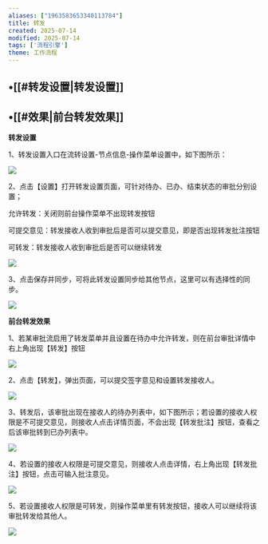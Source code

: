 ```yaml
---
aliases: ["1963583653340113784"]
title: 转发
created: 2025-07-14
modified: 2025-07-14
tags: ['流程引擎']
theme: 工作流程
---
```


## •[[#转发设置|转发设置]]

## •[[#效果|前台转发效果]]

**转发设置**

1、转发设置入口在流转设置-节点信息-操作菜单设置中，如下图所示：

![](88a0c3f60777811ca88c1308beac1f7f.jpg)

2、点击【设置】打开转发设置页面，可针对待办、已办、结束状态的审批分别设置；

允许转发：关闭则前台操作菜单不出现转发按钮

可提交意见：转发接收人收到审批后是否可以提交意见，即是否出现转发批注按钮

可转发：转发接收人收到审批后是否可以继续转发

![](f026d84b0ddf711e3f7c833069791866.jpg)

3、点击保存并同步，可将此转发设置同步给其他节点，这里可以有选择性的同步。

![](a47a468891cb7b75ed7538b7658404dd.jpg)

**前台转发效果**

1、若某审批流启用了转发菜单并且设置在待办中允许转发，则在前台审批详情中右上角出现【转发】按钮

![](5877b0e7a23f33a2e46f85fa1cde0f54.jpg)

2、点击【转发】，弹出页面，可以提交签字意见和设置转发接收人。

![](d2e75c18fe08f23c74683c0ae0d1d58b.jpg)

3、转发后，该审批出现在接收人的待办列表中，如下图所示；若设置的接收人权限是不可提交意见，则接收人点击详情页面，不会出现【转发批注】按钮，查看之后该审批转到已办列表中。

![](72099c78f21075cbae7d97b16361147d.jpg)

4、若设置的接收人权限是可提交意见，则接收人点击详情，右上角出现【转发批注】按钮，点击可输入批注意见。

![](3c05ca6304fad63ba9e44d8d66f33eab.jpg)

5、若设置接收人权限是可转发，则操作菜单里有转发按钮，接收人可以继续将该审批转发给其他人。

![](669a67a87ce57062d1885c1b2dc8ad4c.jpg)